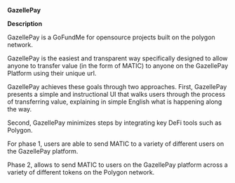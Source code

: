 **GazellePay**





**Description**

GazellePay is a GoFundMe for opensource projects built on the polygon network. 

GazellePay is the easiest and transparent way specifically designed to allow anyone to transfer value (in the form of MATIC) to anyone on the GazellePay Platform using their unique url. 

GazellePay achieves these goals through two approaches. First, GazellePay presents a simple and instructional UI that walks users through the process of transferring value, explaining in simple English what is happening along the way. 

Second, GazellePay minimizes steps by integrating key DeFi tools such as Polygon.

For phase 1, users are able to send MATIC to a variety of different users on the GazellePay platform.

Phase 2, allows to send MATIC to users on the GazellePay platform across a variety of different tokens on the Polygon network.
